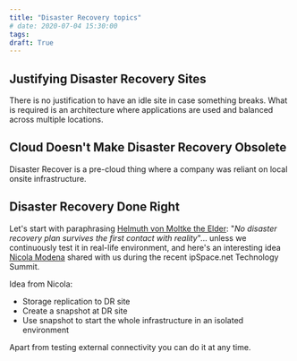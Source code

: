 ```yaml
---
title: "Disaster Recovery topics"
# date: 2020-07-04 15:30:00
tags:
draft: True
---
```

## Justifying Disaster Recovery Sites

There is no justification to have an idle site in case something breaks. What is required is an architecture where applications are used and balanced across multiple locations.

## Cloud Doesn't Make Disaster Recovery Obsolete

Disaster Recover is a pre-cloud thing where a company was reliant on local onsite infrastructure.

## Disaster Recovery Done Right

Let's start with paraphrasing [Helmuth von Moltke the Elder](https://en.wikiquote.org/wiki/Helmuth_von_Moltke_the_Elder): "*No disaster recovery plan survives the first contact with reality*"... unless we continuously test it in real-life environment, and here's an interesting idea [Nicola Modena](https://www.ipspace.net/Expert:Nicola_Modena) shared with us during the recent ipSpace.net Technology Summit.

Idea from Nicola:

* Storage replication to DR site
* Create a snapshot at DR site
* Use snapshot to start the whole infrastructure in an isolated environment

Apart from testing external connectivity you can do it at any time.